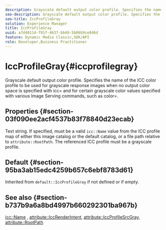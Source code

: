 ```yaml
---
description: Grayscale default output color profile. Specifies the name of the ICC color profile to be used for grayscale response images when no output color space is specified with icc= and for certain grayscale color values specified with various Image Serving commands, such as color=.
seo-description: Grayscale default output color profile. Specifies the name of the ICC color profile to be used for grayscale response images when no output color space is specified with icc= and for certain grayscale color values specified with various Image Serving commands, such as color=.
seo-title: IccProfileGray
solution: Experience Manager
title: IccProfileGray
uuid: a7d40114-f91f-4637-bb49-5b06b9ce846d
feature: Dynamic Media Classic,SDK/API
role: Developer,Business Practitioner
---
```


# IccProfileGray{#iccprofilegray}

Grayscale default output color profile. Specifies the name of the ICC color profile to be used for grayscale response images when no output color space is specified with icc= and for certain grayscale color values specified with various Image Serving commands, such as color=.

## Properties {#section-03f090ee2acf4537b83f78840d23ecab}

Text string. If specified, must be a valid `icc::Name` value from the ICC profile map of either this image catalog or the default catalog, or a file path relative to `attribute::RootPath`. The referenced ICC profile must be a grayscale profile.

## Default {#section-95ba3ab15edc4259b657c6ebf8783d61}

Inherited from `default::IccProfileGray` if not defined or if empty.

## See also {#section-b737b9a6a8bd4997b660292301ba967b}

[icc::Name](../../../../../is-api/image-catalog/image-serving-api-ref/c-image-catalog-reference/c-icc-profile-map-reference/r-name-icc.md#reference-9e7d3c8e35434981a3dfac66b8946cbe) , [attribute::IccRenderIntent](../../../../../is-api/image-catalog/image-serving-api-ref/c-image-catalog-reference/c-attributes-reference/r-iccrenderintent.md#reference-012f207f28bd4406a5368d23ed95a51f), [attribute::IccProfileSrcGray](../../../../../is-api/image-catalog/image-serving-api-ref/c-image-catalog-reference/c-attributes-reference/r-iccprofilesrcgray.md#reference-a717831da24d43f680d01393660f12f9), [attribute::RootPath](../../../../../is-api/image-catalog/image-serving-api-ref/c-image-catalog-reference/c-attributes-reference/r-rootpath.md#reference-17d57e5967be403b8408fa7214017494) 
